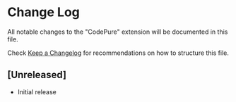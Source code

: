 # Change Log

All notable changes to the "CodePure" extension will be documented in this file.

Check [Keep a Changelog](http://keepachangelog.com/) for recommendations on how to structure this file.

## [Unreleased]

- Initial release
